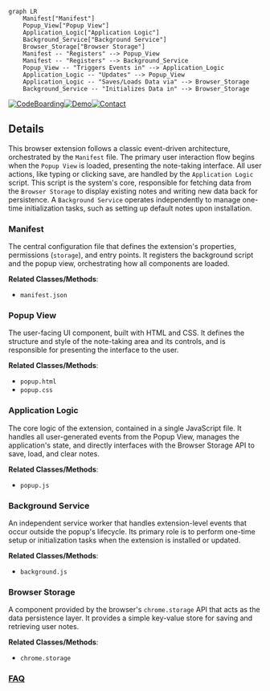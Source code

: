 ```mermaid
graph LR
    Manifest["Manifest"]
    Popup_View["Popup View"]
    Application_Logic["Application Logic"]
    Background_Service["Background Service"]
    Browser_Storage["Browser Storage"]
    Manifest -- "Registers" --> Popup_View
    Manifest -- "Registers" --> Background_Service
    Popup_View -- "Triggers Events in" --> Application_Logic
    Application_Logic -- "Updates" --> Popup_View
    Application_Logic -- "Saves/Loads Data via" --> Browser_Storage
    Background_Service -- "Initializes Data in" --> Browser_Storage
```

[![CodeBoarding](https://img.shields.io/badge/Generated%20by-CodeBoarding-9cf?style=flat-square)](https://github.com/CodeBoarding/GeneratedOnBoardings)[![Demo](https://img.shields.io/badge/Try%20our-Demo-blue?style=flat-square)](https://www.codeboarding.org/demo)[![Contact](https://img.shields.io/badge/Contact%20us%20-%20contact@codeboarding.org-lightgrey?style=flat-square)](mailto:contact@codeboarding.org)

## Details

This browser extension follows a classic event-driven architecture, orchestrated by the `Manifest` file. The primary user interaction flow begins when the `Popup View` is loaded, presenting the note-taking interface. All user actions, like typing or clicking save, are handled by the `Application Logic` script. This script is the system's core, responsible for fetching data from the `Browser Storage` to display existing notes and writing new data back for persistence. A `Background Service` operates independently to manage one-time initialization tasks, such as setting up default notes upon installation.

### Manifest
The central configuration file that defines the extension's properties, permissions (`storage`), and entry points. It registers the background script and the popup view, orchestrating how all components are loaded.


**Related Classes/Methods**:

- `manifest.json`


### Popup View
The user-facing UI component, built with HTML and CSS. It defines the structure and style of the note-taking area and its controls, and is responsible for presenting the interface to the user.


**Related Classes/Methods**:

- `popup.html`
- `popup.css`


### Application Logic
The core logic of the extension, contained in a single JavaScript file. It handles all user-generated events from the Popup View, manages the application's state, and directly interfaces with the Browser Storage API to save, load, and clear notes.


**Related Classes/Methods**:

- `popup.js`


### Background Service
An independent service worker that handles extension-level events that occur outside the popup's lifecycle. Its primary role is to perform one-time setup or initialization tasks when the extension is installed or updated.


**Related Classes/Methods**:

- `background.js`


### Browser Storage
A component provided by the browser's `chrome.storage` API that acts as the data persistence layer. It provides a simple key-value store for saving and retrieving user notes.


**Related Classes/Methods**:

- `chrome.storage`




### [FAQ](https://github.com/CodeBoarding/GeneratedOnBoardings/tree/main?tab=readme-ov-file#faq)